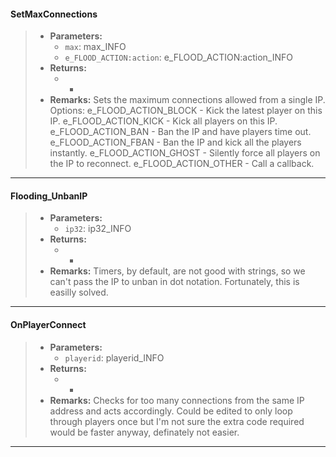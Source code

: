 #### SetMaxConnections
>* **Parameters:**
>	* `max`: max_INFO
>	* `e_FLOOD_ACTION:action`: e_FLOOD_ACTION:action_INFO
>* **Returns:**
>	* -
>* **Remarks:**
>	Sets the maximum connections allowed from a single IP.
>	Options:
>	e_FLOOD_ACTION_BLOCK - Kick the latest player on this IP.
>	e_FLOOD_ACTION_KICK - Kick all players on this IP.
>	e_FLOOD_ACTION_BAN - Ban the IP and have players time out.
>	e_FLOOD_ACTION_FBAN - Ban the IP and kick all the players instantly.
>	e_FLOOD_ACTION_GHOST - Silently force all players on the IP to reconnect.
>	e_FLOOD_ACTION_OTHER - Call a callback.
 
***

#### Flooding_UnbanIP
>* **Parameters:**
>	* `ip32`: ip32_INFO
>* **Returns:**
>	* -
>* **Remarks:**
>	Timers, by default, are not good with strings, so we can't pass the IP to
>	unban in dot notation.  Fortunately, this is easilly solved.
 
***

#### OnPlayerConnect
>* **Parameters:**
>	* `playerid`: playerid_INFO
>* **Returns:**
>	* -
>* **Remarks:**
>	Checks for too many connections from the same IP address and acts
>	accordingly.
>	Could be edited to only loop through players once but I'm not sure the
>	extra code required would be faster anyway, definately not easier.
 
***

